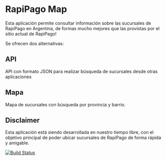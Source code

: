 # RapiPago Map

Esta aplicación permite consultar información sobre las sucursales de RapiPago en Argentina,
de formas mucho mejores que las provistas por el sitio actual de RapiPago!

Se ofrecen dos alternativas:

## API

API con formato JSON para realizar búsqueda de sucursales desde otras aplicaciones

## Mapa

Mapa de sucursales con búsqueda por provincia y barrio.

## Disclaimer

Esta aplicación está siendo desarrollada en nuestro tiempo libre, con el objetivo principal de poder
ubicar sucursales de RapiPago de forma rápida y amigable.

[![Build Status](https://secure.travis-ci.org/nberger/rapipagomap.png?branch=master)](http://travis-ci.org/nberger/rapipagomap)
